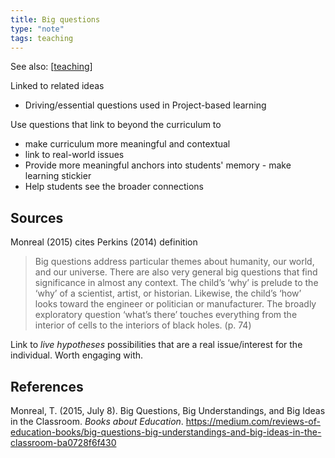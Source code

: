 ```yaml
---
title: Big questions
type: "note"
tags: teaching
---
```


See also: [[teaching]]

Linked to related ideas

- Driving/essential questions used in Project-based learning

Use questions that link to beyond the curriculum to 

- make curriculum more meaningful and contextual 
- link to real-world issues 
- Provide more meaningful anchors into students' memory - make learning stickier
- Help students see the broader connections


## Sources

Monreal (2015) cites Perkins (2014) definition

> Big questions address particular themes about humanity, our world, and our universe. There are also very general big questions that find significance in almost any context. The child’s ‘why’ is prelude to the ‘why’ of a scientist, artist, or historian. Likewise, the child’s ‘how’ looks toward the engineer or politician or manufacturer. The broadly exploratory question ‘what’s there’ touches everything from the interior of cells to the interiors of black holes. (p. 74)

Link to _live hypotheses_ possibilities that are a real issue/interest for the individual. Worth engaging with.


## References

Monreal, T. (2015, July 8). Big Questions, Big Understandings, and Big Ideas in the Classroom. *Books about Education*. <https://medium.com/reviews-of-education-books/big-questions-big-understandings-and-big-ideas-in-the-classroom-ba0728f6f430>

[//begin]: # "Autogenerated link references for markdown compatibility"
[teaching]: teaching "Teaching"
[//end]: # "Autogenerated link references"